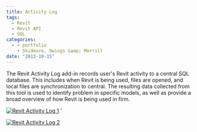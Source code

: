 ```yaml
---
title: Activity Log
tags:
  - Revit
  - Revit API
  - SQL
categories:
  - - portfolio
    - Skidmore, Owings &amp; Merrill
date: "2013-10-15"
---
```


The Revit Activity Log add-in records user's Revit activity to a central SQL database. This includes when Revit is being used, files are opened, and local files are synchronization to central. The resulting data collected from this tool is used to identify problem in specific models, as well as provide a broad overview of how Revit is being used in firm.

[![Revit Activity Log 1](http://www.ericanastas.com/wp-content/uploads/2014/01/Revit-Activity-Log-1-636x187.png)](Revit-Activity-Log-1.png) '

[![Revit Activity Log 2](http://www.ericanastas.com/wp-content/uploads/2014/01/Revit-Activity-Log-2-636x346.png)](Revit-Activity-Log-2.png)
